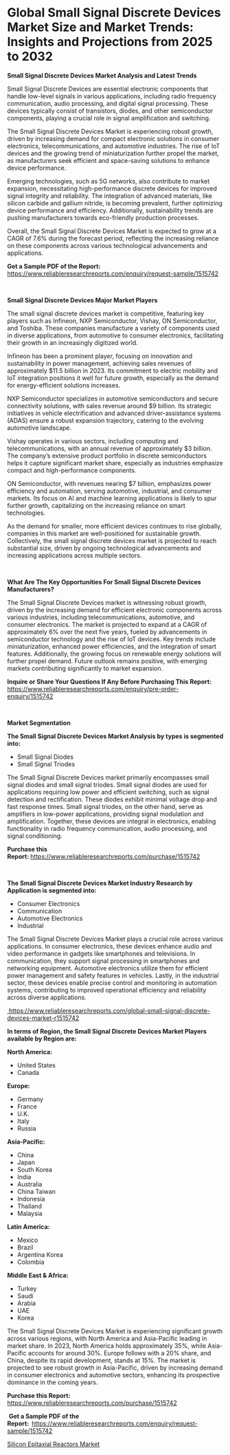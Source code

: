 <p><h1>Global Small Signal Discrete Devices Market Size and Market Trends: Insights and Projections from 2025 to 2032</h1></p><p><strong>Small Signal Discrete Devices Market Analysis and Latest Trends</strong></p>
<p><p>Small Signal Discrete Devices are essential electronic components that handle low-level signals in various applications, including radio frequency communication, audio processing, and digital signal processing. These devices typically consist of transistors, diodes, and other semiconductor components, playing a crucial role in signal amplification and switching.</p><p>The Small Signal Discrete Devices Market is experiencing robust growth, driven by increasing demand for compact electronic solutions in consumer electronics, telecommunications, and automotive industries. The rise of IoT devices and the growing trend of miniaturization further propel the market, as manufacturers seek efficient and space-saving solutions to enhance device performance.</p><p>Emerging technologies, such as 5G networks, also contribute to market expansion, necessitating high-performance discrete devices for improved signal integrity and reliability. The integration of advanced materials, like silicon carbide and gallium nitride, is becoming prevalent, further optimizing device performance and efficiency. Additionally, sustainability trends are pushing manufacturers towards eco-friendly production processes.</p><p>Overall, the Small Signal Discrete Devices Market is expected to grow at a CAGR of 7.6% during the forecast period, reflecting the increasing reliance on these components across various technological advancements and applications.</p></p>
<p><strong>Get a Sample PDF of the Report:&nbsp;</strong> <a href="https://www.reliableresearchreports.com/enquiry/request-sample/1515742?utm_campaign=2199&utm_medium=2&utm_source=Github&utm_content=ia&utm_term=13022025&utm_id=small-signal-discrete-devices">https://www.reliableresearchreports.com/enquiry/request-sample/1515742</a></p>
<p>&nbsp;</p>
<p><strong>Small Signal Discrete Devices Major Market Players</strong></p>
<p><p>The small signal discrete devices market is competitive, featuring key players such as Infineon, NXP Semiconductor, Vishay, ON Semiconductor, and Toshiba. These companies manufacture a variety of components used in diverse applications, from automotive to consumer electronics, facilitating their growth in an increasingly digitized world.</p><p>Infineon has been a prominent player, focusing on innovation and sustainability in power management, achieving sales revenues of approximately $11.5 billion in 2023. Its commitment to electric mobility and IoT integration positions it well for future growth, especially as the demand for energy-efficient solutions increases.</p><p>NXP Semiconductor specializes in automotive semiconductors and secure connectivity solutions, with sales revenue around $9 billion. Its strategic initiatives in vehicle electrification and advanced driver-assistance systems (ADAS) ensure a robust expansion trajectory, catering to the evolving automotive landscape.</p><p>Vishay operates in various sectors, including computing and telecommunications, with an annual revenue of approximately $3 billion. The company’s extensive product portfolio in discrete semiconductors helps it capture significant market share, especially as industries emphasize compact and high-performance components.</p><p>ON Semiconductor, with revenues nearing $7 billion, emphasizes power efficiency and automation, serving automotive, industrial, and consumer markets. Its focus on AI and machine learning applications is likely to spur further growth, capitalizing on the increasing reliance on smart technologies.</p><p>As the demand for smaller, more efficient devices continues to rise globally, companies in this market are well-positioned for sustainable growth. Collectively, the small signal discrete devices market is projected to reach substantial size, driven by ongoing technological advancements and increasing applications across multiple sectors.</p></p>
<p>&nbsp;</p>
<p><strong>What Are The Key Opportunities For Small Signal Discrete Devices Manufacturers?</strong></p>
<p><p>The Small Signal Discrete Devices market is witnessing robust growth, driven by the increasing demand for efficient electronic components across various industries, including telecommunications, automotive, and consumer electronics. The market is projected to expand at a CAGR of approximately 6% over the next five years, fueled by advancements in semiconductor technology and the rise of IoT devices. Key trends include miniaturization, enhanced power efficiencies, and the integration of smart features. Additionally, the growing focus on renewable energy solutions will further propel demand. Future outlook remains positive, with emerging markets contributing significantly to market expansion.</p></p>
<p><strong>Inquire or Share Your Questions If Any Before Purchasing This Report:</strong> <a href="https://www.reliableresearchreports.com/enquiry/pre-order-enquiry/1515742?utm_campaign=2199&utm_medium=2&utm_source=Github&utm_content=ia&utm_term=13022025&utm_id=small-signal-discrete-devices">https://www.reliableresearchreports.com/enquiry/pre-order-enquiry/1515742</a></p>
<p>&nbsp;</p>
<p><strong>Market Segmentation</strong></p>
<p><strong>The Small Signal Discrete Devices Market Analysis by types is segmented into:</strong></p>
<p><ul><li>Small Signal Diodes</li><li>Small Signal Triodes</li></ul></p>
<p><p>The Small Signal Discrete Devices market primarily encompasses small signal diodes and small signal triodes. Small signal diodes are used for applications requiring low power and efficient switching, such as signal detection and rectification. These diodes exhibit minimal voltage drop and fast response times. Small signal triodes, on the other hand, serve as amplifiers in low-power applications, providing signal modulation and amplification. Together, these devices are integral in electronics, enabling functionality in radio frequency communication, audio processing, and signal conditioning.</p></p>
<p><strong>Purchase this Report:&nbsp;</strong><a href="https://www.reliableresearchreports.com/purchase/1515742?utm_campaign=2199&utm_medium=2&utm_source=Github&utm_content=ia&utm_term=13022025&utm_id=small-signal-discrete-devices">https://www.reliableresearchreports.com/purchase/1515742</a></p>
<p>&nbsp;</p>
<p><strong>The Small Signal Discrete Devices Market Industry Research by Application is segmented into:</strong></p>
<p><ul><li>Consumer Electronics</li><li>Communication</li><li>Automotive Electronics</li><li>Industrial</li></ul></p>
<p><p>The Small Signal Discrete Devices Market plays a crucial role across various applications. In consumer electronics, these devices enhance audio and video performance in gadgets like smartphones and televisions. In communication, they support signal processing in smartphones and networking equipment. Automotive electronics utilize them for efficient power management and safety features in vehicles. Lastly, in the industrial sector, these devices enable precise control and monitoring in automation systems, contributing to improved operational efficiency and reliability across diverse applications.</p></p>
<p><a href="https://www.reliableresearchreports.com/global-small-signal-discrete-devices-market-r1515742?utm_campaign=2199&utm_medium=2&utm_source=Github&utm_content=ia&utm_term=13022025&utm_id=small-signal-discrete-devices">&nbsp;https://www.reliableresearchreports.com/global-small-signal-discrete-devices-market-r1515742</a></p>
<p><strong>In terms of Region, the Small Signal Discrete Devices Market Players available by Region are:</strong></p>
<p>
    <p> <strong> North America: </strong>
        <ul>
            <li>United States</li>
            <li>Canada</li>
        </ul>
        </p> 
    <p> <strong> Europe: </strong>
        <ul>
            <li>Germany</li>
            <li>France</li>
            <li>U.K.</li>
            <li>Italy</li>
            <li>Russia</li>
        </ul>
        </p> 
    <p> <strong> Asia-Pacific: </strong>
        <ul>
            <li>China</li>
            <li>Japan</li>
            <li>South Korea</li>
            <li>India</li>
            <li>Australia</li>
            <li>China Taiwan</li>
            <li>Indonesia</li>
            <li>Thailand</li>
            <li>Malaysia</li>
        </ul>
        </p> 
    <p> <strong> Latin America: </strong>
        <ul>
            <li>Mexico</li>
            <li>Brazil</li>
            <li>Argentina Korea</li>
            <li>Colombia</li>
        </ul>
        </p> 
    <p> <strong> Middle East & Africa: </strong>
        <ul>
            <li>Turkey</li>
            <li>Saudi</li>
            <li>Arabia</li>
            <li>UAE</li>
            <li>Korea</li>
        </ul>
    </p>
    </p>
<p><p>The Small Signal Discrete Devices Market is experiencing significant growth across various regions, with North America and Asia-Pacific leading in market share. In 2023, North America holds approximately 35%, while Asia-Pacific accounts for around 30%. Europe follows with a 20% share, and China, despite its rapid development, stands at 15%. The market is projected to see robust growth in Asia-Pacific, driven by increasing demand in consumer electronics and automotive sectors, enhancing its prospective dominance in the coming years.</p></p>
<p><strong>Purchase this Report: </strong><a href="https://www.reliableresearchreports.com/purchase/1515742?utm_campaign=2199&utm_medium=2&utm_source=Github&utm_content=ia&utm_term=13022025&utm_id=small-signal-discrete-devices">https://www.reliableresearchreports.com/purchase/1515742</a></p>
<p>&nbsp;<strong>Get a Sample PDF of the Report:&nbsp;&nbsp;</strong><a href="https://www.reliableresearchreports.com/enquiry/request-sample/1515742?utm_campaign=2199&utm_medium=2&utm_source=Github&utm_content=ia&utm_term=13022025&utm_id=small-signal-discrete-devices">https://www.reliableresearchreports.com/enquiry/request-sample/1515742</a></p>
<p><strong></strong></p>
<p><p><a href="https://github.com/LilianFaulkner65/Market-Research-Report-List-1/blob/main/silicon-epitaxial-reactors-market.md?utm_campaign=2199&utm_medium=2&utm_source=Github&utm_content=ia&utm_term=13022025&utm_id=small-signal-discrete-devices">Silicon Epitaxial Reactors Market</a></p></p>